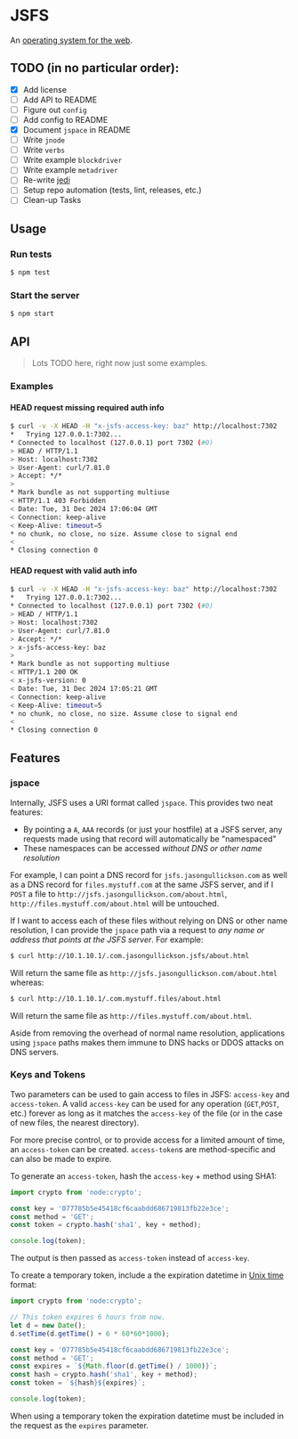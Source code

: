 # JSFS

An [operating system for the web](https://jasongullickson.com/an-operating-system-for-the-web.html).

## TODO (in no particular order):

- [X] Add license
- [ ] Add API to README
- [ ] Figure out `config`
- [ ] Add config to README
- [X] Document `jspace` in README
- [ ] Write `jnode`
- [ ] Write `verbs`
- [ ] Write example `blockdriver`
- [ ] Write example `metadriver`
- [ ] Re-write [jedi](https://github.com/jjg/jedi)
- [ ] Setup repo automation (tests, lint, releases, etc.)
- [ ] Clean-up Tasks

## Usage

### Run tests
```bash
$ npm test
```

### Start the server
```bash
$ npm start
```

## API

> Lots TODO here, right now just some examples.

### Examples

#### HEAD request missing required auth info
```bash
$ curl -v -X HEAD -H "x-jsfs-access-key: baz" http://localhost:7302
*   Trying 127.0.0.1:7302...
* Connected to localhost (127.0.0.1) port 7302 (#0)
> HEAD / HTTP/1.1
> Host: localhost:7302
> User-Agent: curl/7.81.0
> Accept: */*
> 
* Mark bundle as not supporting multiuse
< HTTP/1.1 403 Forbidden
< Date: Tue, 31 Dec 2024 17:06:04 GMT
< Connection: keep-alive
< Keep-Alive: timeout=5
* no chunk, no close, no size. Assume close to signal end
< 
* Closing connection 0

```

#### HEAD request with valid auth info
```bash
$ curl -v -X HEAD -H "x-jsfs-access-key: baz" http://localhost:7302
*   Trying 127.0.0.1:7302...
* Connected to localhost (127.0.0.1) port 7302 (#0)
> HEAD / HTTP/1.1
> Host: localhost:7302
> User-Agent: curl/7.81.0
> Accept: */*
> x-jsfs-access-key: baz
> 
* Mark bundle as not supporting multiuse
< HTTP/1.1 200 OK
< x-jsfs-version: 0
< Date: Tue, 31 Dec 2024 17:05:21 GMT
< Connection: keep-alive
< Keep-Alive: timeout=5
* no chunk, no close, no size. Assume close to signal end
< 
* Closing connection 0
```

## Features

### jspace
Internally, JSFS uses a URI format called `jspace`.  This provides two neat features:

* By pointing a `A`, `AAA` records (or just your hostfile) at a JSFS server, any requests made using that record will automatically be "namespaced"
* These namespaces can be accessed *without DNS or other name resolution*

For example, I can point a DNS record for `jsfs.jasongullickson.com` as well as a DNS record for `files.mystuff.com` at the same JSFS server, and if I `POST` a file to `http://jsfs.jasongullickson.com/about.html`, `http://files.mystuff.com/about.html` will be untouched.

If I want to access each of these files without relying on DNS or other name resolution, I can provide the `jspace` path via a request to *any name or address that points at the JSFS server*.  For example:

``` bash
$ curl http://10.1.10.1/.com.jasongullickson.jsfs/about.html
```

Will return the same file as `http://jsfs.jasongullickson.com/about.html` whereas:

```bash
$ curl http://10.1.10.1/.com.mystuff.files/about.html
```

Will return the same file as `http://files.mystuff.com/about.html`.

Aside from removing the overhead of normal name resolution, applications using `jspace` paths makes them immune to DNS hacks or DDOS attacks on DNS servers.


### Keys and Tokens
Two parameters can be used to gain access to files in JSFS: `access-key` and `access-token`.  A valid `access-key` can be used for any operation (`GET`,`POST`, etc.) forever as long as it matches the `access-key` of the file (or in the case of new files, the nearest directory).  

For more precise control, or to provide access for a limited amount of time, an `access-token` can be created.  `access-token`s are method-specific and can also be made to expire.

To generate an `access-token`, hash the `access-key` + method using SHA1:
```js
import crypto from 'node:crypto';

const key = '077785b5e45418cf6caabdd686719813fb22e3ce';
const method = 'GET';
const token = crypto.hash('sha1', key + method);

console.log(token);
```

The output is then passed as `access-token` instead of `access-key`.

To create a temporary token, include a the expiration datetime in [Unix time](https://en.wikipedia.org/wiki/Unix_time) format:
```js
import crypto from 'node:crypto';

// This token expires 6 hours from now.
let d = new Date();
d.setTime(d.getTime() + 6 * 60*60*1000);

const key = '077785b5e45418cf6caabdd686719813fb22e3ce';
const method = 'GET';
const expires = `${Math.floor(d.getTime() / 1000)}`;
const hash = crypto.hash('sha1', key + method);
const token = `${hash}${expires}`;

console.log(token);
```

When using a temporary token the expiration datetime must be included in the request as the `expires` parameter.


